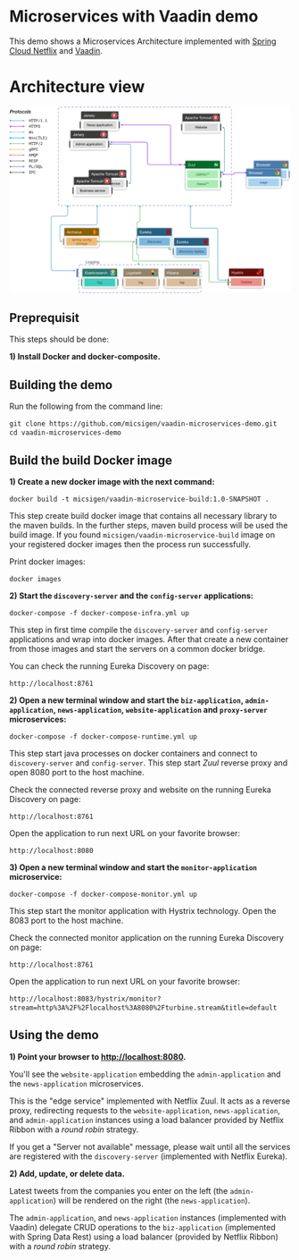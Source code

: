 # Microservices with Vaadin demo

This demo shows a Microservices Architecture implemented with [Spring Cloud Netflix](http://cloud.spring.io/spring-cloud-netflix/) and [Vaadin](https://vaadin.com).

# Architecture view

![Spring Netflix Microservice Architecture](https://github.com/micsigen/vaadin-microservices-demo/blob/master/media/spring-netflix-microservice-architecture.png)

## Preprequisit

This steps should be done:

**1) Install Docker and docker-composite.**

## Building the demo

Run the following from the command line:
```
git clone https://github.com/micsigen/vaadin-microservices-demo.git
cd vaadin-microservices-demo
```

## Build the build Docker image

**1) Create a new docker image with the next command:**

```
docker build -t micsigen/vaadin-microservice-build:1.0-SNAPSHOT . 
```

This step create build docker image that contains all necessary library to the maven builds. In the further steps, maven 
build process will be used the build image. If you found `micsigen/vaadin-microservice-build` image on your registered docker 
images then the process run successfully.

Print docker images:
```
docker images
```

**2) Start the `discovery-server` and the `config-server` applications:**
```
docker-compose -f docker-compose-infra.yml up
```

This step in first time compile the `discovery-server` and `config-server` applications and wrap into docker images. 
After that create a new container from those images and start the servers on a common docker bridge.

You can check the running Eureka Discovery on page:
```
http://localhost:8761
```

**2) Open a new terminal window and start the `biz-application`, `admin-application`, `news-application`, `website-application` and `proxy-server` microservices:**
```
docker-compose -f docker-compose-runtime.yml up
```

This step start java processes on docker containers and connect to `discovery-server` and `config-server`.
This step start _Zuul_ reverse proxy and open 8080 port to the host machine.

Check the connected reverse proxy and website on the running Eureka Discovery on page:
```
http://localhost:8761
```

Open the application to run next URL on your favorite browser:
```
http://localhost:8080
```

**3) Open a new terminal window and start the `monitor-application` microservice:**
```
docker-compose -f docker-compose-monitor.yml up
```

This step start the monitor application with Hystrix technology. Open the 8083 port to the host machine.

Check the connected monitor application on the running Eureka Discovery on page:
```
http://localhost:8761
```

Open the application to run next URL on your favorite browser:
```
http://localhost:8083/hystrix/monitor?stream=http%3A%2F%2Flocalhost%3A8080%2Fturbine.stream&title=default

```

## Using the demo

**1) Point your browser to <http://localhost:8080>.**

You'll see the `website-application` embedding the `admin-application` and the `news-application` microservices.

This is the "edge service" implemented with Netflix Zuul. It acts as a reverse proxy, redirecting requests to the `website-application`, `news-application`, and `admin-application` instances using a load balancer provided by Netflix Ribbon with a _round robin_ strategy.

If you get a "Server not available" message, please wait until all the services are registered with the `discovery-server` (implemented with Netflix Eureka).

**2) Add, update, or delete data.**

Latest tweets from the companies you enter on the left (the `admin-application`) will be rendered on the right (the `news-application`).

The `admin-application`, and `news-application` instances (implemented with Vaadin) delegate CRUD operations to the `biz-application` (implemented with Spring Data Rest) using a load balancer (provided by Netflix Ribbon) with a _round robin_ strategy.